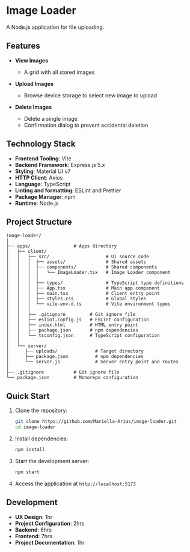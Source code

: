 # Image Loader

A Node.js application for file uploading.

## Features

- **View Images**

  - A grid with all stored images

- **Upload Images**

  - Browse device storage to select new image to upload

- **Delete Images**

  - Delete a single image
  - Confirmation dialog to prevent accidental deletion

## Technology Stack

- **Frontend Tooling**: Vite
- **Backend Framework**: Express.js 5.x
- **Styling**: Material UI v7
- **HTTP Client**: Axios
- **Language**: TypeScript
- **Linting and formatting**: ESLint and Prettier
- **Package Manager**: npm
- **Runtime**: Node.js

## Project Structure

```
image-loader/
│
├── apps/                # Apps directory
│   ├── client/
│   │   ├── src/                     # UI source code
│   │   │  ├── assets/               # Shared assets
│   │   │  ├── components/           # Shared components
│   │   │  │   └── ImageLoader.tsx   # Image Loader component
│   │   │  │
│   │   │  ├── types/                # TypeScript type definitions
│   │   │  ├── App.tsx               # Main app component
│   │   │  ├── main.tsx              # Client entry point
│   │   │  ├── styles.css            # Global styles
│   │   │  └── vite-env.d.ts         # Vite environment types
│   │   │
│   │   ├── .gitignore         # Git ignore file
│   │   ├── eslint.config.js   # ESLint configuration
│   │   ├── index.html         # HTML entry point
│   │   ├── package.json       # npm dependencies
│   │   └── tsconfig.json      # TypeScript configuration
│   │
│   └── server/
│      ├── uploads/              # Target directory
│      ├── package.json          # npm dependencies
│      └── server.js             # Server entry point and routes
│
├── .gitignore           # Git ignore file
└── package.json         # Monorepo configuration

```

## Quick Start

1. Clone the repository:

   ```bash
   git clone https://github.com/Mariella-Arias/image-loader.git
   cd image-loader
   ```

2. Install dependencies:

   ```bash
   npm install
   ```

3. Start the development server:

   ```bash
   npm start
   ```

4. Access the application at `http://localhost:5173`

## Development

- **UX Design**: 1hr
- **Project Configuration**: 2hrs
- **Backend**: 6hrs
- **Frontend**: 7hrs
- **Project Documentation**: 1hr
